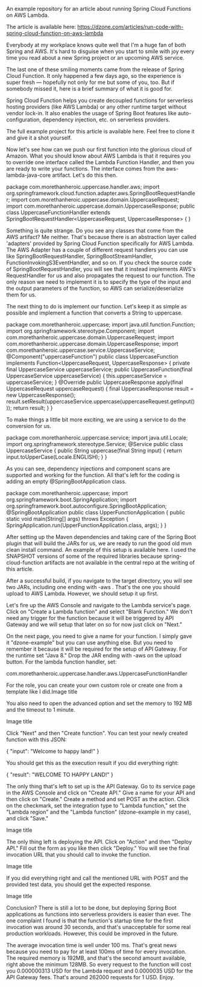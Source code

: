An example repository for an article about running Spring Cloud Functions on AWS Lambda.

The article is available here: https://dzone.com/articles/run-code-with-spring-cloud-function-on-aws-lambda

Everybody at my workplace knows quite well that I'm a huge fan of both Spring and AWS. It's hard to disguise when you start to smile with joy every time you read about a new Spring project or an upcoming AWS service.

The last one of these smiling moments came from the release of Spring Cloud Function. It only happened a few days ago, so the experience is super fresh — hopefully not only for me but some of you, too. But if somebody missed it, here is a brief summary of what it is good for.

Spring Cloud Function helps you create decoupled functions for serverless hosting providers (like AWS Lambda) or any other runtime target without vendor lock-in. It also enables the usage of Spring Boot features like auto-configuration, dependency injection, etc. on serverless providers.

The full example project for this article is available here. Feel free to clone it and give it a shot yourself.

Now let's see how can we push our first function into the glorious cloud of Amazon. What you should know about AWS Lambda is that it requires you to override one interface called the Lambda Function Handler, and then you are ready to write your functions. The interface comes from the  aws-lambda-java-core artifact. Let's do this then.

package com.morethanheroic.uppercase.handler.aws;
import org.springframework.cloud.function.adapter.aws.SpringBootRequestHandler;
import com.morethanheroic.uppercase.domain.UppercaseRequest;
import com.morethanheroic.uppercase.domain.UppercaseResponse;
public class UppercaseFunctionHandler extends SpringBootRequestHandler<UppercaseRequest, UppercaseResponse> {
}


Something is quite strange. Do you see any classes that come from the AWS artifact? Me neither. That's because there is an abstraction layer called 'adapters' provided by Spring Cloud Function specifically for AWS Lambda. The AWS Adapter has a couple of different request handlers you can use like SpringBootRequestHandler, SpringBootStreamHandler, FunctionInvokingS3EventHandler, and so on. If you check the source code of SpringBootRequestHandler, you will see that it instead implements AWS's RequestHandler for us and also propagates the request to our function. The only reason we need to implement it is to specify the type of the input and the output parameters of the function, so AWS can serialize/deserialize them for us.

The next thing to do is implement our function. Let's keep it as simple as possible and implement a function that converts a String to uppercase.

package com.morethanheroic.uppercase;
import java.util.function.Function;
import org.springframework.stereotype.Component;
import com.morethanheroic.uppercase.domain.UppercaseRequest;
import com.morethanheroic.uppercase.domain.UppercaseResponse;
import com.morethanheroic.uppercase.service.UppercaseService;
@Component("uppercaseFunction")
public class UppercaseFunction implements Function<UppercaseRequest, UppercaseResponse> {
    private final UppercaseService uppercaseService;
    public UppercaseFunction(final UppercaseService uppercaseService) {
        this.uppercaseService = uppercaseService;
    }
    @Override
    public UppercaseResponse apply(final UppercaseRequest uppercaseRequest) {
        final UppercaseResponse result = new UppercaseResponse();
        result.setResult(uppercaseService.uppercase(uppercaseRequest.getInput()));
        return result;
    }
}


To make things a little bit more exciting, we are using a service to do the conversion for us.

package com.morethanheroic.uppercase.service;
import java.util.Locale;
import org.springframework.stereotype.Service;
@Service
public class UppercaseService {
    public String uppercase(final String input) {
        return input.toUpperCase(Locale.ENGLISH);
    }
}


As you can see, dependency injections and component scans are supported and working for the function. All that's left for the coding is adding an empty @SpringBootApplication class.

package com.morethanheroic.uppercase;
import org.springframework.boot.SpringApplication;
import org.springframework.boot.autoconfigure.SpringBootApplication;
@SpringBootApplication
public class UpperFunctionApplication {
    public static void main(String[] args) throws Exception {
        SpringApplication.run(UpperFunctionApplication.class, args);
    }
}


After setting up the Maven dependencies and taking care of the Spring Boot plugin that will build the JARs for us, we are ready to run the good old mvn clean install command. An example of this setup is available here. I used the SNAPSHOT versions of some of the required libraries because spring-cloud-function artifacts are not available in the central repo at the writing of this article.

After a successful build, if you navigate to the target directory, you will see two JARs, including one ending with -aws . That's the one you should upload to AWS Lambda. However, we should setup it up first.

Let's fire up the AWS Console and navigate to the Lambda service's page. Click on "Create a Lambda function" and select "Blank Function." We don't need any trigger for the function because it will be triggered by API Gateway and we will setup that later on so for now just click on "Next."

On the next page, you need to give a name for your function. I simply gave it "dzone-example" but you can use anything else. But you need to remember it because it will be required for the setup of API Gateway. For the runtime set "Java 8." Drop the JAR ending with -aws on the upload button. For the lambda function handler, set:

com.morethanheroic.uppercase.handler.aws.UppercaseFunctionHandler

For the role, you can create your own custom role or create one from a template like I did.Image title

You also need to open the advanced option and set the memory to 192 MB and the timeout to 1 minute.

Image title

Click "Next" and then "Create function". You can test your newly created function with this JSON:

{
    "input": "Welcome to happy land!"
}


You should get this as the execution result if you did everything right:

{
    "result": "WELCOME TO HAPPY LAND!"
}


The only thing that's left to set up is the API Gateway. Go to its service page in the AWS Console and click on "Create API." Give a name for your API and then click on "Create." Create a method and set POST as the action. Click on the checkmark, set the integration type to "Lambda function," set the "Lambda region" and the "Lambda function" (dzone-example in my case), and click "Save."

Image title

The only thing left is deploying the API. Click on "Action" and then "Deploy API." Fill out the form as you like then click "Deploy." You will see the final invocation URL that you should call to invoke the function.

Image title

If you did everything right and call the mentioned URL with POST and the provided test data, you should get the expected response. 

Image title

Conclusion? There is still a lot to be done, but deploying Spring Boot applications as functions into serverless providers is easier than ever. The one complaint I found is that the function's startup time for the first invocation was around 30 seconds, and that's unacceptable for some real production workloads. However, this could be improved in the future.

The average invocation time is well under 100 ms. That's great news because you need to pay for at least 100ms of time for every invocation. The required memory is 192MB, and that's the second amount available, right above the minimum 128MB. So every request to the function will cost you 0.000000313 USD for the Lambda request and 0.0000035 USD for the API Gateway fees. That's around 262000 requests for 1 USD. Enjoy.
